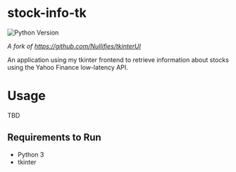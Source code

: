 # stock-info-tk
![Python Version](https://img.shields.io/static/v1?label=Python&message=3.9.1&color=informational) 

*A fork of https://github.com/NuIlifies/tkinterUI*

An application using my tkinter frontend to retrieve information about stocks using the Yahoo Finance low-latency API.

# Usage

TBD 

## Requirements to Run

- Python 3
- tkinter

